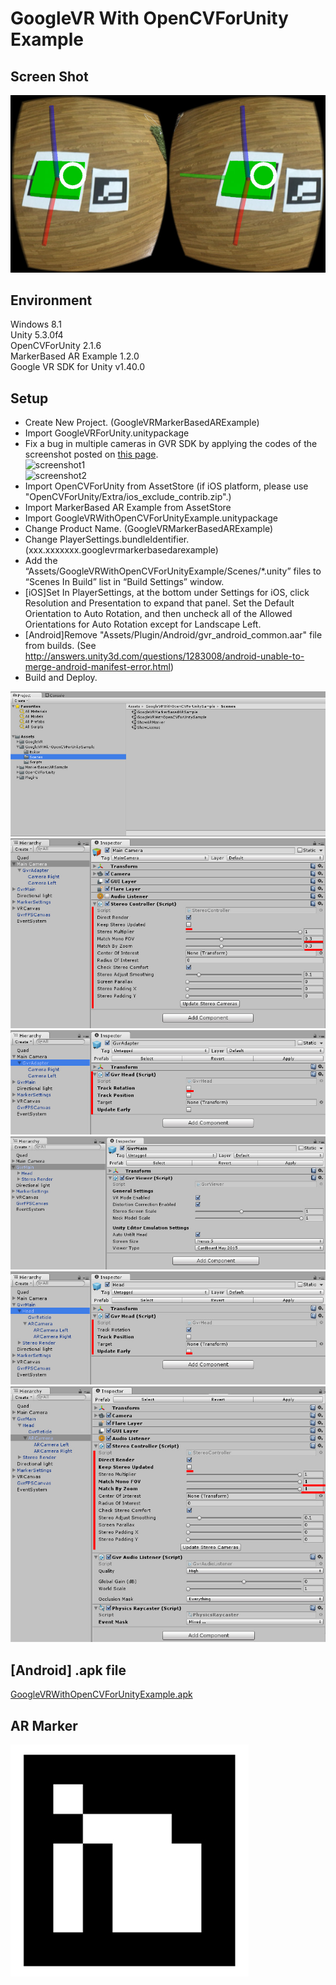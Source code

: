 ﻿GoogleVR With OpenCVForUnity Example
====================

Screen Shot
-----
![ScreenShot.jpg](ScreenShot.jpg)


Environment
-----
Windows 8.1  
Unity 5.3.0f4  
OpenCVForUnity 2.1.6  
MarkerBased AR Example 1.2.0  
Google VR SDK for Unity v1.40.0


Setup
-----
* Create New Project. (GoogleVRMarkerBasedARExample)
* Import GoogleVRForUnity.unitypackage  
* Fix a bug in multiple cameras in GVR SDK by applying the codes of the screenshot posted on [this page](https://github.com/googlevr/gvr-unity-sdk/issues/456).  
![screenshot1](https://cloud.githubusercontent.com/assets/22044289/22729389/7f976b3e-ee1d-11e6-9586-0e14ba92e316.png)  
![screenshot2](https://cloud.githubusercontent.com/assets/22044289/22729388/7f963692-ee1d-11e6-8d89-cf143da1c89e.png)  
* Import OpenCVForUnity from AssetStore (if iOS platform, please use "OpenCVForUnity/Extra/ios_exclude_contrib.zip".)  
* Import MarkerBased AR Example from AssetStore  
* Import GoogleVRWithOpenCVForUnityExample.unitypackage 
* Change Product Name. (GoogleVRMarkerBasedARExample)  
* Change PlayerSettings.bundleIdentifier. (xxx.xxxxxxx.googlevrmarkerbasedarexample)  
* Add the “Assets/GoogleVRWithOpenCVForUnityExample/Scenes/*.unity” files to “Scenes In Build” list in “Build Settings” window.
* [iOS]Set In PlayerSettings, at the bottom under Settings for iOS, click Resolution and Presentation to expand that panel. Set the Default Orientation to Auto Rotation, and then uncheck all of the Allowed Orientations for Auto Rotation except for Landscape Left.
* [Android]Remove "Assets/Plugin/Android/gvr_android_common.aar" file from builds. (See http://answers.unity3d.com/questions/1283008/android-unable-to-merge-android-manifest-error.html)
* Build and Deploy.

![ProjectWindow.jpg](ProjectWindow.jpg)  
![MainCamera_Inspector.jpg](MainCamera_Inspector.jpg)  
![GvrAdaptor_Inspector.jpg](GvrAdaptor_Inspector.jpg)  
![GvrMain_Inspector.jpg](GvrMain_Inspector.jpg)  
![GvrMain_Head_Inspector.jpg](GvrMain_Head_Inspector.jpg)  
![ARCamera_Inspector.jpg](ARCamera_Inspector.jpg)  


[Android] .apk file
-----
[GoogleVRWithOpenCVForUnityExample.apk](GoogleVRWithOpenCVForUnityExample.apk)


AR Marker
-----
![marker.png](marker.png) 

